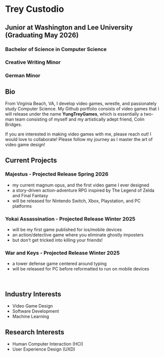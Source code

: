 # Trey Custodio

##  Junior at Washington and Lee University (Graduating May 2026)<br>
### Bachelor of Science in Computer Science<br>
### Creative Writing Minor<br>
### German Minor

##  Bio
From Virginia Beach, VA, I develop video games, wrestle, and passionately study Computer Science.
My Github portfolio consists of video games that I will release under the name **YungTreyGames**,
which is essentially a two-man team consisting of myself and my artistically adept friend, Colin Bridges.

If you are interested in making video games with me, please reach out! I would love to collaborate!
Please follow my journey as I master the art of video game design!
<br>
##  Current Projects
###  Majestus - Projected Release Spring 2026
- my current magnum opus, and the first video game I ever designed
- a story-driven action-adventure RPG inspired by The Legend of Zelda and Final Fantasy
- will be released for Nintendo Switch, Xbox, Playstation, and PC platforms
###  Yokai Assassination - Projected Release Winter 2025
- will be my first game published for ios/mobile devices
- an action/detective game where you eliminate ghostly imposters
- but don't get tricked into killing your friends!
###  War and Keys - Projected Release Winter 2025
- a tower defense game centered around typing
- will be released for PC before reformatted to run on mobile devices


<br>

##  Industry Interests
- Video Game Design
- Software Development
- Machine Learning

##  Research Interests
- Human Computer Interaction (HCI)
- User Experience Design (UXD)

<!--
**TreyCustodio/TreyCustodio** is a ✨ _special_ ✨ repository because its `README.md` (this file) appears on your GitHub profile.

Here are some ideas to get you started:

- 🔭 I’m currently working on ...
- 🌱 I’m currently learning ...
- 👯 I’m looking to collaborate on ...
- 🤔 I’m looking for help with ...
- 💬 Ask me about ...
- 📫 How to reach me: ...
- 😄 Pronouns: ...
- ⚡ Fun fact: ...
-->
